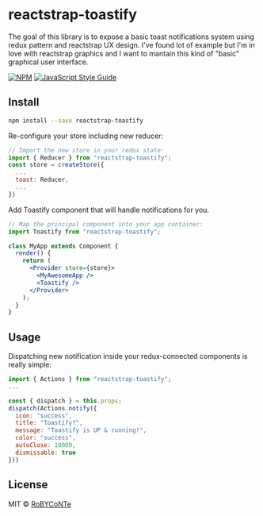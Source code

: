 # reactstrap-toastify

The goal of this library is to expose a basic toast notifications system using
redux pattern and reactstrap UX design. I've found lot of example but I'm in love with
reactstrap graphics and I want to mantain this kind of "basic" graphical user interface.

>

[![NPM](https://image.flaticon.com/icons/svg/2001/2001313.svg)](https://www.npmjs.com/package/reactstrap-toastify) [![JavaScript Style Guide](https://img.shields.io/badge/code_style-standard-brightgreen.svg)](https://standardjs.com)

## Install

```bash
npm install --save reactstrap-toastify
```

Re-configure your store including new reducer:

```jsx
// Import the new store in your redux state:
import { Reducer } from "reactstrap-toastify";
const store = createStore({
  ...
  toast: Reducer,
  ...
})
```

Add Toastify component that will handle notifications for you.

```jsx
// Map the principal component into your app container:
import Toastify from "reactstrap-toastify";

class MyApp extends Component {
  render() {
    return (
      <Provider store={store}>
        <MyAwesomeApp />
        <Toastify />
      </Provider>
    );
  }
}
```

## Usage

Dispatching new notification inside your redux-connected components is really simple:

```jsx
import { Actions } from "reactstrap-toastify";
...

const { dispatch } = this.props;
dispatch(Actions.notify({
  icon: "success",
  title: "Toastify?",
  message: "Toastify is UP & running!",
  color: "success",
  autoClose: 10000,
  dismissable: true
}))

```

## License

MIT © [RoBYCoNTe](https://github.com/RoBYCoNTe)
